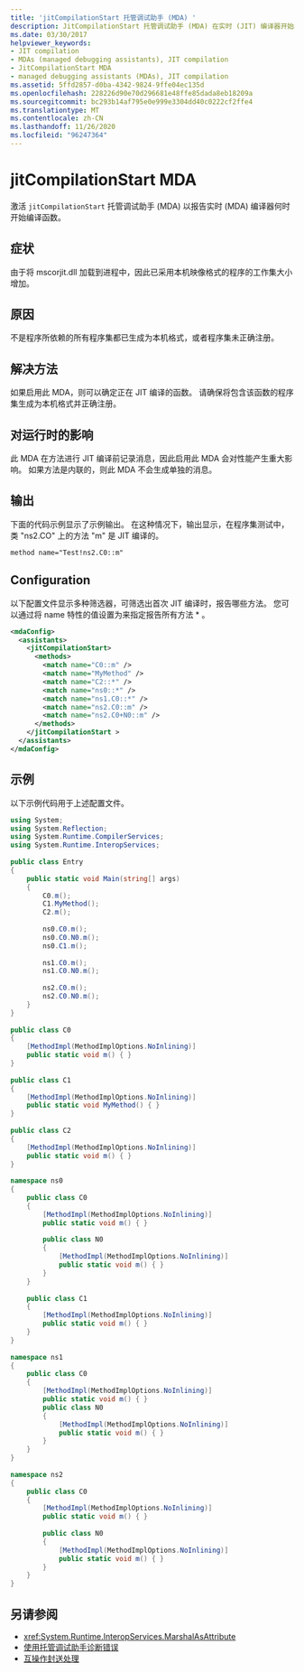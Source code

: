 ```yaml
---
title: 'jitCompilationStart 托管调试助手 (MDA) '
description: JitCompilationStart 托管调试助手 (MDA) 在实时 (JIT) 编译器开始编译 .NET 函数时报告。
ms.date: 03/30/2017
helpviewer_keywords:
- JIT compilation
- MDAs (managed debugging assistants), JIT compilation
- JitCompilationStart MDA
- managed debugging assistants (MDAs), JIT compilation
ms.assetid: 5ffd2857-d0ba-4342-9824-9ffe04ec135d
ms.openlocfilehash: 228226d90e70d296681e48ffe85dada8eb18209a
ms.sourcegitcommit: bc293b14af795e0e999e3304dd40c0222cf2ffe4
ms.translationtype: MT
ms.contentlocale: zh-CN
ms.lasthandoff: 11/26/2020
ms.locfileid: "96247364"
---
```

# <a name="jitcompilationstart-mda"></a>jitCompilationStart MDA

激活 `jitCompilationStart` 托管调试助手 (MDA) 以报告实时 (MDA) 编译器何时开始编译函数。  
  
## <a name="symptoms"></a>症状  

 由于将 mscorjit.dll 加载到进程中，因此已采用本机映像格式的程序的工作集大小增加。  
  
## <a name="cause"></a>原因  

不是程序所依赖的所有程序集都已生成为本机格式，或者程序集未正确注册。  

## <a name="resolution"></a>解决方法  

 如果启用此 MDA，则可以确定正在 JIT 编译的函数。 请确保将包含该函数的程序集生成为本机格式并正确注册。
  
## <a name="effect-on-the-runtime"></a>对运行时的影响  

 此 MDA 在方法进行 JIT 编译前记录消息，因此启用此 MDA 会对性能产生重大影响。 如果方法是内联的，则此 MDA 不会生成单独的消息。  
  
## <a name="output"></a>输出  

 下面的代码示例显示了示例输出。 在这种情况下，输出显示，在程序集测试中，类 "ns2.CO" 上的方法 "m" 是 JIT 编译的。  
  
```output
method name="Test!ns2.C0::m"  
```  
  
## <a name="configuration"></a>Configuration  

 以下配置文件显示多种筛选器，可筛选出首次 JIT 编译时，报告哪些方法。 您可以通过将 name 特性的值设置为来指定报告所有方法 \* 。  
  
```xml  
<mdaConfig>  
  <assistants>  
    <jitCompilationStart>  
      <methods>  
        <match name="C0::m" />  
        <match name="MyMethod" />  
        <match name="C2::*" />  
        <match name="ns0::*" />  
        <match name="ns1.C0::*" />  
        <match name="ns2.C0::m" />  
        <match name="ns2.C0+N0::m" />  
      </methods>  
    </jitCompilationStart >  
  </assistants>  
</mdaConfig>  
```  
  
## <a name="example"></a>示例  

 以下示例代码用于上述配置文件。  
  
```csharp
using System;  
using System.Reflection;  
using System.Runtime.CompilerServices;  
using System.Runtime.InteropServices;  
  
public class Entry  
{  
    public static void Main(string[] args)  
    {  
        C0.m();  
        C1.MyMethod();  
        C2.m();  
  
        ns0.C0.m();  
        ns0.C0.N0.m();  
        ns0.C1.m();  
  
        ns1.C0.m();  
        ns1.C0.N0.m();  
  
        ns2.C0.m();  
        ns2.C0.N0.m();  
    }  
}  
  
public class C0  
{  
    [MethodImpl(MethodImplOptions.NoInlining)]  
    public static void m() { }  
}  
  
public class C1  
{  
    [MethodImpl(MethodImplOptions.NoInlining)]  
    public static void MyMethod() { }  
}  
  
public class C2  
{  
    [MethodImpl(MethodImplOptions.NoInlining)]  
    public static void m() { }  
}  
  
namespace ns0  
{  
    public class C0  
    {  
        [MethodImpl(MethodImplOptions.NoInlining)]  
        public static void m() { }  
  
        public class N0  
        {  
            [MethodImpl(MethodImplOptions.NoInlining)]  
            public static void m() { }  
        }  
    }  
  
    public class C1  
    {  
        [MethodImpl(MethodImplOptions.NoInlining)]  
        public static void m() { }  
    }  
}  
  
namespace ns1  
{  
    public class C0  
    {  
        [MethodImpl(MethodImplOptions.NoInlining)]  
        public static void m() { }  
        public class N0  
        {  
            [MethodImpl(MethodImplOptions.NoInlining)]  
            public static void m() { }  
        }  
    }  
}  
  
namespace ns2  
{  
    public class C0  
    {  
        [MethodImpl(MethodImplOptions.NoInlining)]  
        public static void m() { }  
  
        public class N0  
        {  
            [MethodImpl(MethodImplOptions.NoInlining)]  
            public static void m() { }  
        }  
    }  
}  
```  
  
## <a name="see-also"></a>另请参阅

- <xref:System.Runtime.InteropServices.MarshalAsAttribute>
- [使用托管调试助手诊断错误](diagnosing-errors-with-managed-debugging-assistants.md)
- [互操作封送处理](../interop/interop-marshaling.md)
